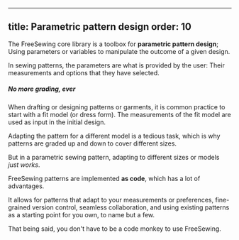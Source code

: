 ***

title: Parametric pattern design
order: 10
---------

The FreeSewing core library is a toolbox for **parametric pattern design**;
Using parameters or variables to manipulate the outcome of a given design.

In sewing patterns, the parameters are what is provided by the user:
Their measurements and options that they have selected.

<Note>

##### No more grading, ever

When drafting or designing patterns or garments, it is common practice to start
with a fit model (or dress form).
The measurements of the fit model are used as input in the initial design.

Adapting the pattern for a different model is a tedious task,
which is why patterns are graded up and down to cover different sizes.

But in a parametric sewing pattern, adapting to different sizes or models *just works*.

</Note>

FreeSewing patterns are implemented **as code**, which has a lot of advantages.

It allows for patterns that adapt to your measurements or preferences,
fine-grained version control, seamless collaboration, and using existing
patterns as a starting point for you own, to name but a few.

That being said, you don't have to be a code monkey to use FreeSewing.
